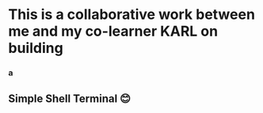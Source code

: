 # This is a collaborative work between me and my co-learner KARL on building
### a
## Simple Shell Terminal 😊
